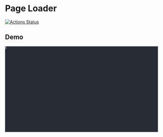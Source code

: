 # Page Loader

[![Actions Status](https://github.com/jnk-hub/js-testing-project-lvl1/workflows/hexlet-check/badge.svg)](https://github.com/jnk-hub/js-testing-project-lvl1/actions)

## Demo

![Demo](./page-load-demo.svg)
